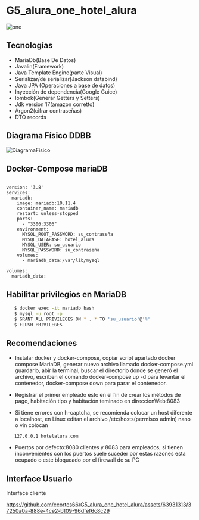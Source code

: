 # G5_alura_one_hotel_alura
![one](https://github.com/ccortes66/G5_alura_one_hotel_alura/assets/63931313/dbdde68a-7557-4914-9df1-b80669045e0f)

## Tecnologías
- MariaDb(Base De Datos)
- Javalin(Framework)
- Java Template Engine(parte Visual)
- Serializar/de serializar(Jackson databind)
- Java JPA (Operaciones a base de datos)
- Inyección de dependencia(Google Guice)
- lombok(Generar Getters y Setters)
- Jdk version 17(amazon corretto)
- Argon2(cifrar contraseñas)
- DTO records

## Diagrama Físico DDBB

![DiagramaFisico](https://github.com/ccortes66/G5_alura_one_hotel_alura/assets/63931313/9e2ebf88-f696-4a4b-b30f-5701130edd3c)


## Docker-Compose mariaDB
```docker

version: '3.8'
services:
  mariadb:
    image: mariadb:10.11.4
    container_name: mariadb
    restart: unless-stopped
    ports:
      - "3306:3306"
    environment:
      MYSQL_ROOT_PASSWORD: su_contraseña
      MYSQL_DATABASE: hotel_alura
      MYSQL_USER: su_usuario
      MYSQL_PASSWORD: su_contraseña
    volumes:
      - mariadb_data:/var/lib/mysql

volumes:
  mariadb_data:

```
## Habilitar privilegios en MariaDB
```bash
   $ docker exec -it mariadb bash
   $ mysql -u root -p
   $ GRANT ALL PRIVILEGES ON * . * TO 'su_usuario'@'%'
   $ FLUSH PRIVILEGES
```

## Recomendaciones
- Instalar docker y docker-compose, copiar script apartado docker compose MariaDB, generar nuevo archivo llamado docker-compose.yml guardarlo, abir la terminal, buscar el directorio donde se generó el archivo, escriben el comando docker-compose up -d para levantar el contenedor, docker-compose down para parar el contenedor.
  
- Registrar el primer empleado esto en el fin de crear los métodos de pago, habitación tipo y habitación teminado en direccionWeb:8083
  
- Si tiene errores con h-captcha, se recomienda colocar un host diferente a localhost, en Linux editan el archivo /etc/hosts(permisos admin) nano o vin colocan 
```bash
   127.0.0.1 hotelalura.com
```
- Puertos por defecto:8080 clientes y 8083 para empleados, si tienen inconvenientes con los puertos suele suceder por estas razones esta ocupado o este bloqueado por el firewall de su PC

## Interface Usuario
Interface cliente

https://github.com/ccortes66/G5_alura_one_hotel_alura/assets/63931313/37250a0a-888e-4ce2-b109-96dfef6c8c29




